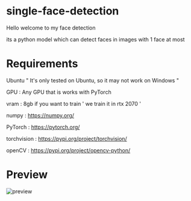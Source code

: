# single-face-detection
Hello welcome to my face detection

its a python model which can detect faces in images with 1 face at most

# Requirements
Ubuntu      " It's only tested on Ubuntu, so it may not work on Windows "

GPU : Any GPU that is works with PyTorch

vram : 8gb if you want to train  ' we train it in rtx 2070 '

numpy : https://numpy.org/

PyTorch : https://pytorch.org/

torchvision : https://pypi.org/project/torchvision/

openCV : https://pypi.org/project/opencv-python/

# Preview  

![preview](https://user-images.githubusercontent.com/49597655/133093044-c80eaa14-124f-4dc5-b6d7-d06e593d39a8.gif)



